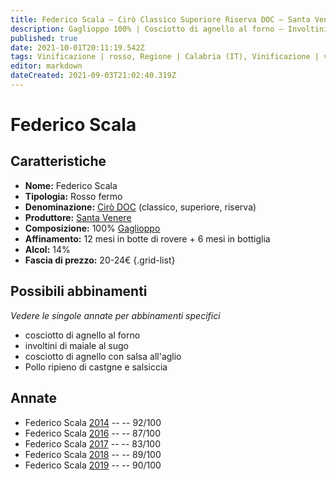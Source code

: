 ```yaml
---
title: Federico Scala – Cirò Classico Superiore Riserva DOC – Santa Venere – Calabria (IT) – 20-24€ – 2★-5★
description: Gaglioppo 100% | Cosciotto di agnello al forno – Involtini di maiale al sugo – Cosciotto di agnello con salsa all'aglio – Pollo ripieno di castgne e salsiccia
published: true
date: 2021-10-01T20:11:19.542Z
tags: Vinificazione | rosso, Regione | Calabria (IT), Vinificazione | varietale, Alimento | agnello, Cottura | al forno, Aromatizzazione | salsa all'aglio, Vinificazione | fermo, Valutazioni | 5 stelle, gaglioppo, involtini di maiale al sugo, Pollo ripieno di castgne e salsiccia, Prezzi | 20-24€
editor: markdown
dateCreated: 2021-09-03T21:02:40.319Z
---
```


 # Federico Scala

## Caratteristiche
- **Nome:** Federico Scala
- **Tipologia:** Rosso fermo
- **Denominazione:** [Cirò DOC](/denominazioni/Italia/Calabria/DOC/Ciro) (classico, superiore, riserva)
- **Produttore:** [Santa Venere](/produttori/Italia/Calabria/Santa-Venere)
- **Composizione:** 100% [Gaglioppo](/vitigni/Italia/bacca-nera/gaglioppo)
- **Affinamento:** 12 mesi in botte di rovere + 6 mesi in bottiglia
- **Alcol:** 14%
- **Fascia di prezzo:** 20-24€
{.grid-list}



## Possibili abbinamenti
*Vedere le singole annate per abbinamenti specifici*

- cosciotto di agnello al forno
- involtini di maiale al sugo
- cosciotto di agnello con salsa all'aglio
- Pollo ripieno di castgne e salsiccia

## Annate

- Federico Scala [2014](vini/Italia/Calabria/Santa-Venere/Federico-Scala/2014) -- <span class="star-5"></span> -- 92/100
- Federico Scala [2016](vini/Italia/Calabria/Santa-Venere/Federico-Scala/2016) -- <span class="star-3"></span> -- 87/100
- Federico Scala [2017](vini/Italia/Calabria/Santa-Venere/Federico-Scala/2017) -- <span class="star-2"></span> -- 83/100
- Federico Scala [2018](vini/Italia/Calabria/Santa-Venere/Federico-Scala/2018) -- <span class="star-4"></span> -- 89/100
- Federico Scala [2019](vini/Italia/Calabria/Santa-Venere/Federico-Scala/2019) -- <span class="star-4"></span> -- 90/100